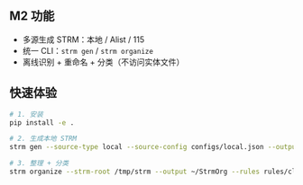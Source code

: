 ## M2 功能
- 多源生成 STRM：本地 / Alist / 115
- 统一 CLI：`strm gen` / `strm organize`
- 离线识别 + 重命名 + 分类（不访问实体文件）

## 快速体验
```bash
# 1. 安装
pip install -e .

# 2. 生成本地 STRM
strm gen --source-type local --source-config configs/local.json --output /tmp/strm

# 3. 整理 + 分类
strm organize --strm-root /tmp/strm --output ~/StrmOrg --rules rules/classify.yaml
